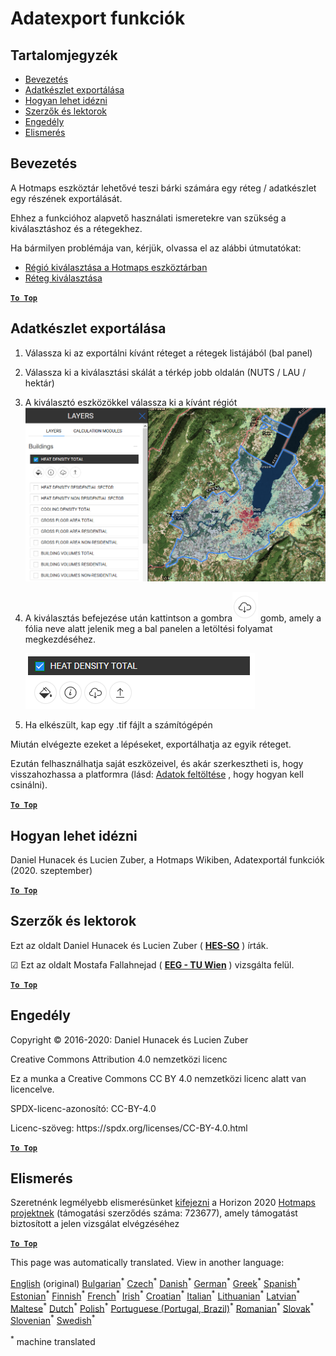 <h1><a class="anchor" id="data-export-functionalities" href="#data-export-functionalities"><i class="fa fa-link"></i></a>Adatexport funkciók</h1><h2><a class="anchor" id="table-of-contents" href="#table-of-contents"><i class="fa fa-link"></i></a> Tartalomjegyzék</h2><ul><li> <a href="#introduction">Bevezetés</a></li><li> <a href="#how-to-export-a-dataset">Adatkészlet exportálása</a></li><li> <a href="#how-to-cite">Hogyan lehet idézni</a></li><li> <a href="#authors-and-reviewers">Szerzők és lektorok</a></li><li> <a href="#license">Engedély</a></li><li> <a href="#acknowledgement">Elismerés</a></li></ul><h2><a class="anchor" id="introduction" href="#introduction"><i class="fa fa-link"></i></a> Bevezetés</h2><p> A Hotmaps eszköztár lehetővé teszi bárki számára egy réteg / adatkészlet egy részének exportálását.</p><p> Ehhez a funkcióhoz alapvető használati ismeretekre van szükség a kiválasztáshoz és a rétegekhez.</p><p> Ha bármilyen problémája van, kérjük, olvassa el az alábbi útmutatókat:</p><ul><li> <a href="Select-a-region-in-the-Hotmaps-toolbox">Régió kiválasztása a Hotmaps eszköztárban</a></li><li> <a href="Layers-section-in-the-Hotmaps-toolbox">Réteg kiválasztása</a></li></ul><p> <a href="#table-of-contents"><strong><code>To Top</code></strong></a></p><h2><a class="anchor" id="how-to-export-a-data-set" href="#how-to-export-a-data-set"><i class="fa fa-link"></i></a> Adatkészlet exportálása</h2><ol><li><p> Válassza ki az exportálni kívánt réteget a rétegek listájából (bal panel)</p></li><li><p> Válassza ki a kiválasztási skálát a térkép jobb oldalán (NUTS / LAU / hektár)</p></li><li><p> A kiválasztó eszközökkel válassza ki a kívánt régiót<img alt="export_selection" src="../images/export_selection.png"/></p></li><li><p> A kiválasztás befejezése után kattintson a gombra<img alt="exportálás gomb" src="../images/layer-export-btn.png"/> gomb, amely a fólia neve alatt jelenik meg a bal panelen a letöltési folyamat megkezdéséhez.</p><img alt="réteg opciók" src="../images/layer-options.png"/></li><li><p> Ha elkészült, kap egy .tif fájlt a számítógépén</p></li></ol><p> Miután elvégezte ezeket a lépéseket, exportálhatja az egyik réteget.</p><p> Ezután felhasználhatja saját eszközeivel, és akár szerkesztheti is, hogy visszahozhassa a platformra (lásd: <a href="Data_upload">Adatok feltöltése</a> , hogy hogyan kell csinálni).</p><p> <a href="#table-of-contents"><strong><code>To Top</code></strong></a></p><h2><a class="anchor" id="how-to-cite" href="#how-to-cite"><i class="fa fa-link"></i></a> Hogyan lehet idézni</h2><p> Daniel Hunacek és Lucien Zuber, a Hotmaps Wikiben, Adatexportál funkciók (2020. szeptember)</p><p> <a href="#table-of-contents"><strong><code>To Top</code></strong></a></p><h2><a class="anchor" id="authors-and-reviewers" href="#authors-and-reviewers"><i class="fa fa-link"></i></a> Szerzők és lektorok</h2><p> Ezt az oldalt Daniel Hunacek és Lucien Zuber ( <strong><a href="https://www.hevs.ch">HES-SO</a></strong> ) írták.</p><p> ☑ Ezt az oldalt Mostafa Fallahnejad ( <strong><a href="https://eeg.tuwien.ac.at/">EEG - TU Wien</a></strong> ) vizsgálta felül.</p><p> <a href="#table-of-contents"><strong><code>To Top</code></strong></a></p><h2><a class="anchor" id="license" href="#license"><i class="fa fa-link"></i></a> Engedély</h2><p> Copyright © 2016-2020: Daniel Hunacek és Lucien Zuber</p><p> Creative Commons Attribution 4.0 nemzetközi licenc</p><p> Ez a munka a Creative Commons CC BY 4.0 nemzetközi licenc alatt van licencelve.</p><p> SPDX-licenc-azonosító: CC-BY-4.0</p><p> Licenc-szöveg: https://spdx.org/licenses/CC-BY-4.0.html</p><p> <a href="#table-of-contents"><strong><code>To Top</code></strong></a></p><h2><a class="anchor" id="acknowledgement" href="#acknowledgement"><i class="fa fa-link"></i></a> Elismerés</h2><p> Szeretnénk legmélyebb elismerésünket <a href="https://www.hotmaps-project.eu">kifejezni</a> a Horizon 2020 <a href="https://www.hotmaps-project.eu">Hotmaps projektnek</a> (támogatási szerződés száma: 723677), amely támogatást biztosított a jelen vizsgálat elvégzéséhez</p><p> <a href="#table-of-contents"><strong><code>To Top</code></strong></a></p>
<!--- THIS IS A SUPER UNIQUE IDENTIFIER -->

This page was automatically translated. View in another language:

[English](../en/Data-export-functionalities) (original) [Bulgarian](../bg/Data-export-functionalities)<sup>\*</sup> [Czech](../cs/Data-export-functionalities)<sup>\*</sup> [Danish](../da/Data-export-functionalities)<sup>\*</sup> [German](../de/Data-export-functionalities)<sup>\*</sup> [Greek](../el/Data-export-functionalities)<sup>\*</sup> [Spanish](../es/Data-export-functionalities)<sup>\*</sup> [Estonian](../et/Data-export-functionalities)<sup>\*</sup> [Finnish](../fi/Data-export-functionalities)<sup>\*</sup> [French](../fr/Data-export-functionalities)<sup>\*</sup> [Irish](../ga/Data-export-functionalities)<sup>\*</sup> [Croatian](../hr/Data-export-functionalities)<sup>\*</sup>  [Italian](../it/Data-export-functionalities)<sup>\*</sup> [Lithuanian](../lt/Data-export-functionalities)<sup>\*</sup> [Latvian](../lv/Data-export-functionalities)<sup>\*</sup> [Maltese](../mt/Data-export-functionalities)<sup>\*</sup> [Dutch](../nl/Data-export-functionalities)<sup>\*</sup> [Polish](../pl/Data-export-functionalities)<sup>\*</sup> [Portuguese (Portugal, Brazil)](../pt/Data-export-functionalities)<sup>\*</sup> [Romanian](../ro/Data-export-functionalities)<sup>\*</sup> [Slovak](../sk/Data-export-functionalities)<sup>\*</sup> [Slovenian](../sl/Data-export-functionalities)<sup>\*</sup> [Swedish](../sv/Data-export-functionalities)<sup>\*</sup> 

<sup>\*</sup> machine translated
